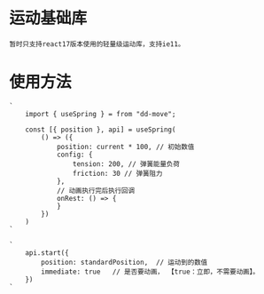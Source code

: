 # 运动基础库
    暂时只支持react17版本使用的轻量级运动库，支持ie11。

# 使用方法
    `   
        import { useSpring } = from "dd-move";

        const [{ position }, api] = useSpring(
            () => ({
                position: current * 100, // 初始数值
                config: { 
                    tension: 200, // 弹簧能量负荷
                    friction: 30 // 弹簧阻力
                },
                // 动画执行完后执行回调
                onRest: () => {
                }
            })
        )
    `

    `
        api.start({
            position: standardPosition,  // 运动到的数值
            immediate: true   // 是否要动画， 【true：立即，不需要动画】。
        })
    `
